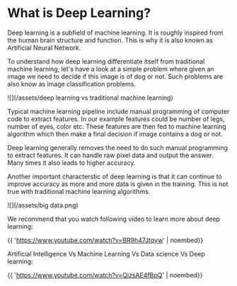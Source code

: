 # What is Deep Learning?

Deep learning is a subfield of machine learning. It is roughly inspired from the human brain structure and function. This is why it is also known as Artificial Neural Network.

To understand how deep learning differentiate itself from traditional machine learning, let's have a look at a simple problem where given an image we need to decide if this image is of dog or not.  Such problems are also know as image classification problems.

![](/assets/deep learning vs traditional machine learning)

Typical machine learning pipeline include manual programming of computer code to extract features. In our example features could be number of legs, number of eyes, color etc.  These features are then fed to machine learning algorithm which then make a final decision if image contains a dog or not.

Deep learning generally removes the need to do such manual programming to extract features. It can handle raw pixel data and output the answer. Many times it also leads to higher accuracy.

Another important characterstic of deep learning is that it can continue to improve accuracy as more and more data is given in the training. This is not true with traditional machine learning algorithms.

![](/assets/big data.png)

We recommend that you watch following video to learn more about deep learning:

{{ 'https://www.youtube.com/watch?v=BR9h47Jtqyw' | noembed}}

Artificial Intelligence Vs Machine Learning Vs Data science Vs Deep learning:

{{ 'https://www.youtube.com/watch?v=QizsAE4fBpQ' | noembed}}











